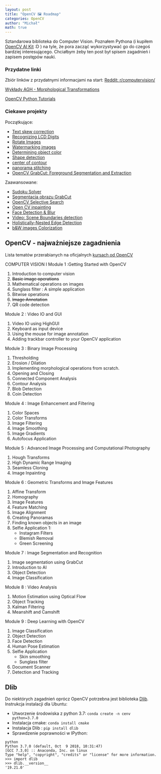 ```yaml
---
layout: post
title: "OpenCV 🖼️ Roadmap"
categories: OpenCV
author: "Michał"
math: true
---
```



Sztandarowa biblioteka do Computer Vision. Poznałem Pythona (i kupiłem [OpenCV AI Kit](https://www.kickstarter.com/projects/opencv/opencv-ai-kit) :D ) na tyle, że pora zacząć wykorzystywać go do czegoś bardziej interesującego. Chciałbym żeby ten post był spisem zagadnień i zapisem postępów nauki.


### Przydatne linki
Zbiór linków z przydatnymi informacjami na start:
[Reddit: r/computervision/](https://www.reddit.com/r/computervision/)

[Wykłady AGH - Morphological Transformations](http://home.agh.edu.pl/~jsw/aipofm/)

[OpenCV Python Tutorials](https://opencv-python-tutroals.readthedocs.io)


### Ciekawe projekty

Początkujące:
- [Text skew correction](https://www.pyimagesearch.com/2017/02/20/text-skew-correction-opencv-python/)
- [Recognizing LCD Digits](https://www.pyimagesearch.com/2017/02/13/recognizing-digits-with-opencv-and-python/)
- [Rotate Images](https://www.pyimagesearch.com/2017/01/02/rotate-images-correctly-with-opencv-and-python/)
- [Watermarking images](https://www.pyimagesearch.com/2016/04/25/watermarking-images-with-opencv-and-python/)
- [Determining object color](https://www.pyimagesearch.com/2016/02/15/determining-object-color-with-opencv/)
- [Shape detection](https://www.pyimagesearch.com/2016/02/08/opencv-shape-detection/)
- [center of contour](https://www.pyimagesearch.com/2016/02/01/opencv-center-of-contour/)
- [panorama stitching](https://www.pyimagesearch.com/2016/01/11/opencv-panorama-stitching/)
- [OpenCV GrabCut: Foreground Segmentation and Extraction](https://www.pyimagesearch.com/2020/07/27/opencv-grabcut-foreground-segmentation-and-extraction/)


Zaawansowane:
- [Sudoku Solver](https://www.pyimagesearch.com/2020/08/10/opencv-sudoku-solver-and-ocr/)
- [Segmentacja obrazu GrabCut](https://www.pyimagesearch.com/2020/07/27/opencv-grabcut-foreground-segmentation-and-extraction/)
- [OpenCV Selective Search](https://www.pyimagesearch.com/2020/06/29/opencv-selective-search-for-object-detection/)
- [Open CV inpainting](https://www.pyimagesearch.com/2020/05/18/image-inpainting-with-opencv-and-python/)
- [Face Detection & Blur](https://www.pyimagesearch.com/2020/04/06/blur-and-anonymize-faces-with-opencv-and-python/)
- [Video: Scene Boundaries detection](https://www.pyimagesearch.com/2019/08/19/simple-scene-boundary-shot-transition-detection-with-opencv/)
- [Holistically-Nested Edge Detection](https://www.pyimagesearch.com/2019/03/04/holistically-nested-edge-detection-with-opencv-and-deep-learning/)
- [b&W images Colorization](https://www.pyimagesearch.com/2019/02/25/black-and-white-image-colorization-with-opencv-and-deep-learning/)

## OpenCV - najważniejsze zagadnienia

Lista tematów przerabianych na oficjalnych [kursach od OpenCV](https://opencv.org/courses/)

COMPUTER VISION I
Module 1 :Getting Started with OpenCV
   1. Introduction to computer vision
   2. ~~Basic image operations~~
   3. Mathematical operations on images
   4. Sunglass filter : A simple application
   5. Bitwise operations
   6. ~~Image Annotation~~
   7. QR code detection

Module 2 : Video IO and GUI
   1. Video IO using HighGUI
   2. Keyboard as input device
   3. Using the mouse for image annotation
   4. Adding trackbar controller to your OpenCV application

Module 3 : Binary Image Processing
   1. Thresholding
   2. Erosion / Dilation
   3. Implementing morphological operations from scratch.
   4. Opening and Closing
   5. Connected Component Analysis
   6. Contour Analysis
   7. Blob Detection
   8. Coin Detection

Module 4 : Image Enhancement and Filtering
   1. Color Spaces
   2. Color Transforms
   3. Image Filtering
   4. Image Smoothing
   5. Image Gradients
   6. Autofocus Application

Module 5 : Advanced Image Processing and Computational Photography
   1. Hough Transforms
   2. High Dynamic Range Imaging
   3. Seamless Cloning
   4. Image Inpainting

Module 6 : Geometric Transforms and Image Features
   1. Affine Transform
   2. Homography
   3. Image Features
   4. Feature Matching
   5. Image Alignment
   6. Creating Panoramas
   7. Finding known objects in an image
   8. Selfie Application 1:
      * Instagram Filters
      * Blemish Removal
      * Green Screening
      
Module 7 : Image Segmentation and Recognition
   1. Image segmentation using GrabCut
   2. Introduction to AI
   3. Object Detection
   4. Image Classification

Module 8 : Video Analysis
   1. Motion Estimation using Optical Flow
   2. Object Tracking
   3. Kalman Filtering
   4. Meanshift and Camshift

Module 9 : Deep Learning with OpenCV
   1. Image Classification
   2. Object Detection
   3. Face Detection
   4. Human Pose Estimation
   5. Selfie Application 
      * Skin smoothing
      * Sunglass filter
   6. Document Scanner
   7. Detection and Tracking



## Dlib
Do niektórych zagadnień oprócz OpenCV potrzebna jest biblioteka [Dlib](http://dlib.net/). Instrukcja instalacji dla Ubuntu:

* Utworzenie środowiska z python 3.7: `conda create -n cenv python=3.7.0`
* Instalacja cmake: `conda install cmake`
* Instalacja Dlib : `pip install dlib`
* Sprawdzenie poprawności w IPython:

```
python
Python 3.7.0 (default, Oct  9 2018, 10:31:47) 
[GCC 7.3.0] :: Anaconda, Inc. on linux
Type "help", "copyright", "credits" or "license" for more information.
>>> import dlib
>>> dlib.__version__
'19.21.0'
```